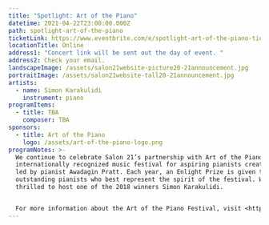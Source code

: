 ```yaml
---
title: "Spotlight: Art of the Piano"
datetime: 2021-04-22T23:00:00.000Z
path: spotlight-art-of-the-piano
ticketLink: https://www.eventbrite.com/e/spotlight-art-of-the-piano-tickets-122231075437
locationTitle: Online
address1: "Concert link will be sent out the day of event. "
address2: Check your email.
landscapeImage: /assets/salon21website-picture20-21announcement.jpg
portraitImage: /assets/salon21website-tall20-21announcement.jpg
artists:
  - name: Simon Karakulidi
    instrument: piano
programItems:
  - title: TBA
    composer: TBA
sponsors:
  - title: Art of the Piano
    logo: /assets/art-of-the-piano-logo.png
programNotes: >-
  We continue to celebrate Salon 21’s partnership with Art of the Piano, an
  internationally recognized music festival for aspiring pianists created and
  led by pianist Awadagin Pratt. Each year, an Enlight Prize is given to two
  outstanding pianists who best represent the spirit of the festival. We are
  thrilled to host one of the 2018 winners Simon Karakulidi.


  For more information about the Art of the Piano Festival, visit <https://artofthepiano.org/>.
---
```

